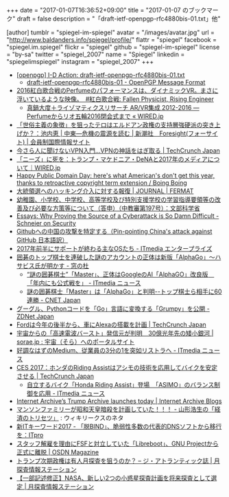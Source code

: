 +++
date = "2017-01-07T16:36:52+09:00"
title = "2017-01-07 のブックマーク"
draft = false
description = "「draft-ietf-openpgp-rfc4880bis-01.txt」他"

[author]
  tumblr = "spiegel-im-spiegel"
  avatar = "/images/avatar.jpg"
  url = "http://www.baldanders.info/spiegel/profile/"
  flattr = "spiegel"
  facebook = "spiegel.im.spiegel"
  flickr = "spiegel"
  github = "spiegel-im-spiegel"
  license = "by-sa"
  twitter = "spiegel_2007"
  name = "Spiegel"
  linkedin = "spiegelimspiegel"
  instagram = "spiegel_2007"
+++

- [[openpgp] I-D Action: draft-ietf-openpgp-rfc4880bis-01.txt](https://mailarchive.ietf.org/arch/msg/openpgp/DfsTfR7atjgt3nDsGbud6aRUR7M)
    - [draft-ietf-openpgp-rfc4880bis-01 - OpenPGP Message Format](https://tools.ietf.org/html/draft-ietf-openpgp-rfc4880bis-01)
- [2016紅白歌合戦のPerfumeのパフォーマンスは、ダイナミックVR。まさに浮いているような映像。　#紅白歌合戦: Fallen Physicist, Rising Engineer](http://sci.tea-nifty.com/blog/2016/12/2017perfumevr-b.html)
    - [真鍋大度＋ライゾマティクスリサーチ AR/VR集成 2012-2016 —Perfumeからリオ五輪2016閉会式まで « WIRED.jp](http://wired.jp/special/2016/ar-vr-rhizomatiks/)
- [「世俗主義の象徴」を狙ったテロはエルドアン政権の支持層強硬派の突き上げか？：池内恵 | 中東―危機の震源を読む | 新潮社　Foresight(フォーサイト) | 会員制国際情報サイト](http://www.fsight.jp/articles/-/41887)
- [今さら人に聞けないVPN入門…VPNの神話をはぎ取る | TechCrunch Japan](http://jp.techcrunch.com/2017/01/03/20170101wtf-is-a-vpn/)
- [「ニーズ」に死を：トランプ・マケドニア・DeNAと2017年のメディアについて｜WIRED.jp](http://wired.jp/2017/01/03/needs-dont-matter/)
- [Happy Public Domain Day: here's what American's don't get this year, thanks to retroactive copyright term extension / Boing Boing](http://boingboing.net/2017/01/01/happy-public-domain-day-here-3.html)
- [大統領選へのハッキング介入に対する報復 | JOURNAL | FERMAT](http://www.defermat.com/journal/2016/001061.php)
- [幼稚園、小学校、中学校、高等学校及び特別支援学校の学習指導要領等の改善及び必要な方策等について（答申）（中教審第197号）：文部科学省](http://www.mext.go.jp/b_menu/shingi/chukyo/chukyo0/toushin/1380731.htm)
- [Essays: Why Proving the Source of a Cyberattack is So Damn Difficult - Schneier on Security](https://www.schneier.com/essays/archives/2017/01/why_proving_the_sour.html)
- [Githubへの中国の攻撃を特定する（Pin-pointing China's attack against GitHub 日本語訳）](http://www.yamdas.org/column/technique/pin-pointing-chinas-attack-againstj.html)
- [2017年前半にサポートが終わる主なOSたち - ITmedia エンタープライズ](http://www.itmedia.co.jp/enterprise/articles/1701/06/news023.html)
- [囲碁のトップ棋士を連破した謎のアカウントの正体は新版「AlphaGo」～ハサビス氏が明かす - 窓の杜](http://forest.watch.impress.co.jp/docs/news/1037627.html)
    - [“謎の囲碁棋士”「Master」、正体はGoogleのAI「AlphaGO」改良版　「年内にも公式戦を」 - ITmedia ニュース](http://www.itmedia.co.jp/news/articles/1701/05/news060.html)
    - [謎の囲碁棋士「Master」は「AlphaGo」と判明--トップ棋士ら相手に60連勝 - CNET Japan](http://japan.cnet.com/news/service/35094593/)
- [グーグル、Pythonコードを「Go」言語に変換する「Grumpy」を公開 - ZDNet Japan](http://japan.zdnet.com/article/35094636/)
- [Fordは今年の後半から、車にAlexaの搭載を計画 | TechCrunch Japan](http://jp.techcrunch.com/2017/01/05/20170104fords-going-to-put-alexa-in-cars-starting-later-this-year/)
- [宇宙からの「高速電波バースト」発信元が判明　30億光年先の矮小銀河 | sorae.jp : 宇宙（そら）へのポータルサイト](http://sorae.jp/030201/2017_01_05_beam.html)
- [好調なはずのMedium、従業員の3分の1を突如リストラへ - ITmedia ニュース](http://www.itmedia.co.jp/news/articles/1701/05/news109.html)
- [CES 2017：ホンダのRiding Assistはアシモの技術を応用してバイクを安定させる | TechCrunch Japan](http://jp.techcrunch.com/2017/01/06/20170105hondas-riding-assist-teaches-motorcycles-balance-tricks-from-its-asimo-bot/)
    - [自立するバイク「Honda Riding Assist」登場　「ASIMO」のバランス制御を応用 - ITmedia ニュース](http://www.itmedia.co.jp/news/articles/1701/06/news063.html)
- [Internet Archive’s Trump Archive launches today | Internet Archive Blogs](http://blog.archive.org/2017/01/05/internet-archives-trump-archive-launches-today/)
- [マンソンファミリーが昭和天皇暗殺を計画していた！！！ - 山形浩生の「経済のトリセツ」](http://cruel.hatenablog.com/entry/2017/01/05/143222) : ウィキリークスのネタ
- [新ITキーワード2017 - 「脱BIND」、脆弱性多数の代表的DNSソフトから移行を：ITpro](http://itpro.nikkeibp.co.jp/atcl/column/16/120900297/121600003/?rt=nocnt)
- [スタッフ解雇を理由にFSFと対立していた「Libreboot」、GNU Projectから正式に離脱 | OSDN Magazine](https://mag.osdn.jp/17/01/06/160000)
- [トランプ次期政権は有人月探査を狙うのか？ – ジ・アトランティック誌 | 月探査情報ステーション](http://moonstation.jp/blog/lunarexp/will-trump-challenge-manned-lunar-exploration)
- [【一部記述修正】NASA、新しい2つの小惑星探査計画を将来探査として選定 | 月探査情報ステーション](http://moonstation.jp/blog/asteroidexp/nasa-selects-two-asteroid-explorations-as-future-missions-in-discovery-program)
